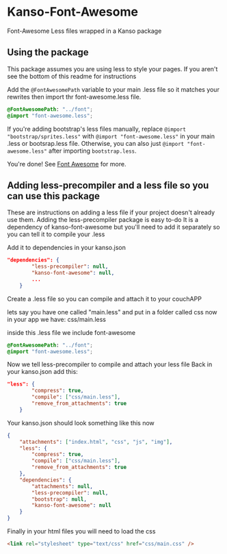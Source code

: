 Kanso-Font-Awesome
==================

Font-Awesome Less files wrapped in a Kanso package

Using the package
-----

This package assumes you are using less to style your pages.
If you aren't see the bottom of this readme for instructions

Add the `@FontAwesomePath` variable to your main .less file so it matches your rewrites
then import thr font-awesome.less file.

```css
@FontAwesomePath: "../font";
@import "font-awesome.less";
```

If you're adding bootstrap's less files manually, replace `@import "bootstrap/sprites.less"` with `@import "font-awesome.less"` in your main .less or bootsrap.less file. Otherwise, you can also just `@import "font-awesome.less"` after importing `bootstrap.less`.

You're done! See [Font Awesome](http://fortawesome.github.io/Font-Awesome/) for more.


Adding less-precompiler and a less file so you can use this package
-----

These are instructions on adding a less file if your project doesn't already use them.
Adding the less-precompiler package is easy to-do
It is a dependency of kanso-font-awesome but you'll need to add it separately so you can tell it to compile your .less

Add it to dependencies in your kanso.json

```json
"dependencies": {
		"less-precompiler": null,
        "kanso-font-awesome": null,
        ...
	}
```

Create a .less file so you can compile and attach it to your couchAPP

lets say you have one called "main.less" and put in a folder called css now in your app we have: css/main.less

inside this .less file we include font-awesome

```css
@FontAwesomePath: "../font";
@import "font-awesome.less";
```

Now we tell less-precompiler to compile and attach your less file
Back in your kanso.json add this:

```json
"less": {
		"compress": true,
		"compile": ["css/main.less"],
		"remove_from_attachments": true
	}
```

Your kanso.json should look something like this now

```json
{
	"attachments": ["index.html", "css", "js", "img"],
	"less": {
		"compress": true,
		"compile": ["css/main.less"],
		"remove_from_attachments": true
	},
	"dependencies": {
		"attachments": null,
		"less-precompiler": null,
		"bootstrap": null,
        "kanso-font-awesome": null
	}
}
```

Finally in your html files you will need to load the css

```html
<link rel="stylesheet" type="text/css" href="css/main.css" />
```
